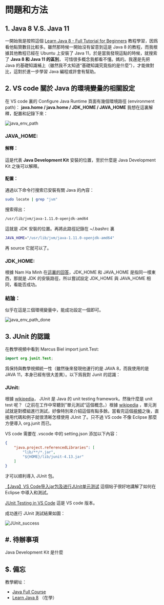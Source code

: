 # 問題和方法

## 1. Java 8 V.S. Java 11

一開始我是按照這個 [Learn Java 8 - Full Tutorial for Beginners](https://www.youtube.com/watch?v=grEKMHGYyns&t=1808s) 教程學習，因爲看他點贊數目比較多。雖然那時候一開始沒有留意到這是 Java 8 的教程，而我根據其他教程已經在 Ubuntu 上安裝了 Java 11，於是當我發現這點的時候，就搜索了 **Java 8 和 Java 11 的區別**， 可惜很多概念我都看不懂。媽的。我還是先把 Java 的基礎知識補上（雖然我不太知道“基礎知識究竟指的是什麼”），才能做對比，這對於進一步學習 Java 編程或許會有幫助。

## 2. VS code 關於 Java 的環境變量的相關設定

在 VS code 裏的 Configure Java Runtime 頁面有幾個環境路徑 (environment path)： **java.home / java.home / JDK_HOME / JAVA_HOME** 我想在這裏解釋，配置和記錄下來：

![java_env_path](/home/da/Documents/github/Being_Android/Note/java_env_path.png)

### JAVA_HOME: 

#### 解釋：

這是代表 **Java Development Kit** 安裝的位置，至於什麼是 Java Development Kit 之後可以解釋。

#### 配置：

通過以下命令行搜索已安裝有關  Java 的內容：

```bash
sudo locate | grep "jvm"
```

搜索得出：

```bash
/usr/lib/jvm/java-1.11.0-openjdk-amd64
```

這就是 JDK 安裝的位置。再將此路徑記錄在 ~/.bashrc 裏

```bash
JAVA_HOME="/usr/lib/jvm/java-1.11.0-openjdk-amd64"
```

再 source 它就可以了。

### JDK_HOME:

根據 Nam Ha Minh 在[這裏的回答](https://coderanch.com/t/600047/java/Difference-JAVA-HOME-JRE-HOME)，JDK_HOME 和 JAVA_HOME 是指同一樣東西，那就是 JDK 的安裝路徑，所以嘗試設定 JDK_HOME 與 JAVA_HOME 相同，看能否成功。

### 結論：

似乎在這是三個環境變量中，能成功設定一個即可。

![java_env_path_done](/home/da/Documents/github/Being_Android/Note/java_env_path_done.png)



## 3. JUnit 的認識

在教學視頻中看到 Marcus Biel import junit.Test:

```java
import org.junit.Test;
```

爲保持與教學視頻統一性（雖然後來發現他運行的是 JAVA 8，而我使用的是 JAVA 11，本身已經有很大差異）。以下爲我對 Junit 的認識：

### JUnit:

根據 [wikipedia](https://en.wikipedia.org/wiki/JUnit)， JUnit 是 Java 的 unit testing framework。然後什麼是 unit test 呢？（之前在工作中常聽到”單元測試“這個概念。）根據 [wikipedia](https://zh.wikipedia.org/zh-tw/%E5%8D%95%E5%85%83%E6%B5%8B%E8%AF%95) ，單元測試就是對模組進行測試，好像特別來介紹這個有點多餘。當看完這個[視頻](https://www.youtube.com/watch?v=O1XnFHdsjYU)之後，直接用代碼和例子就很清晰怎樣使用 JUnit 了。只不過 VS code 不像 Eclipse 那麼方便導入 org.junit 而已。

VS code 需要在 .vscode 中的 setting.json 添加以下內容：

```json
{
	"java.project.referencedLibraries": [
		"lib/**/*.jar",
		"${HOME}/lib/junit-4.13.jar"
	]
}
```

才可以順利導入 JUnit 包。

[【Java】VS Code导入jar包及进行JUnit单元测试](https://www.cnblogs.com/ME-WE/p/12500766.html) 這個帖子很好地講解了如何在 Eclipse 中導入和測試。

[JUnit Testing in VS Code](https://www.youtube.com/watch?v=60yrTfVdFwo) 這是 VS code 版本。

成功進行 JUnit 測試結果如圖：

![JUnit_success](/home/da/Documents/github/Being_Android/materials/Note/JUnit_success.png)

## #. 待辦事項

Java Development Kit 是什麼

## $. 備忘

教學網址：

- [Java Full Course](https://www.youtube.com/watch?v=hBh_CC5y8-s)
- [Learn Java 8](https://www.youtube.com/watch?v=grEKMHGYyns&t=1809s) （在學）

